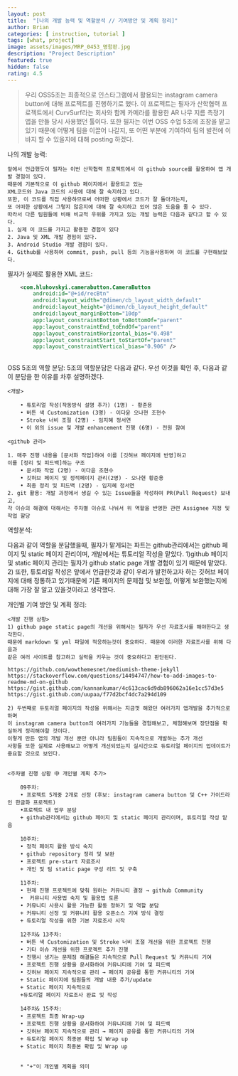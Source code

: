 ```yaml
---	
layout: post	
title:  "[나의 개발 능력 및 역할분석 // 기여방안 및 계획 정리]"	
author: Brian
categories: [ instruction, tutorial ]	
tags: [what, project]
image: assets/images/MRP_0453_명함판.jpg
description: "Project Description"	
featured: true	
hidden: false	
rating: 4.5	
---	
```


> 우리 OSS5조는 최종적으로 인스타그램에서 활용되는 instagram camera button에 대해 프로젝트를 진행하기로 했다. 이 프로젝트는 필자가 산학협력 프로젝트에서 CurvSurf라는 회사와 함께 카메라를 활용한 AR 나무 지름 측정기 앱을 만들 당시 사용했던 툴이다. 또한 필자는 이번 OSS 수업 5조에 조장을 맡고있기 때문에 어떻게 팀을 이끌어 나갈지, 또 어떤 부분에 기여하여 팀의 발전에 이바지 할 수 있을지에 대해 posting 하겠다.

나의 개발 능력: 
```	
앞에서 언급했듯이 필자는 이번 산학협력 프로젝트에서 이 github source를 활용하여 앱 개발 경험이 있다. 
때문에 기본적으로 이 github 페이지에서 활용되고 있는
XML코드와 Java 코드의 사용에 대해 잘 숙지하고 있다. 
또한, 이 코드를 직접 사용하므로써 어떠한 상황에서 코드가 잘 돌아가는지,
또 어떠한 상황에서 그렇지 않은지에 대해 잘 숙지하고 있어 많은 도움을 줄 수 있다. 
따라서 다른 팀원들에 비해 비교적 우위를 가지고 있는 개발 능력은 다음과 같다고 할 수 있다.
1. 실제 이 코드를 가지고 활용한 경험이 있다
2. Java 및 XML 개발 경험이 있다. 
3. Android Studio 개발 경험이 있다. 
4. Github를 사용하여 commit, push, pull 등의 기능을사용하여 이 코드를 구현해보았다.

```


필자가 실제로 활용한 XML 코드:

```xml
    <com.hluhovskyi.camerabutton.CameraButton
        android:id="@+id/recBtn"
        android:layout_width="@dimen/cb_layout_width_default"
        android:layout_height="@dimen/cb_layout_height_default"
        android:layout_marginBottom="10dp"
        app:layout_constraintBottom_toBottomOf="parent"
        app:layout_constraintEnd_toEndOf="parent"
        app:layout_constraintHorizontal_bias="0.498"
        app:layout_constraintStart_toStartOf="parent"
        app:layout_constraintVertical_bias="0.906" />
	
```

OSS 5조의 역할 분담:
5조의 역할분담은 다음과 같다. 우선 이것을 확인 후, 다음과 같이 분담을 한 이유를 차후 설명하겠다.
```
<개발>

    • 튜토리얼 작성(작동방식 설명 추가) (1명) - 황준용
    • 버튼 색 Customization (3명) - 이다윤 오나현 조현수
    • Stroke 너비 조절 (2명) - 임지혜 정서연
    • 이 외의 issue 및 개발 enhancement 진행 (6명) - 전원 참여
      
<github 관리>

1. 매주 진행 내용을 [문서화 작업]하여 이를 [깃허브 페이지에 반영]하고
이를 [정리 및 피드백]하는 구조
    • 문서화 작업 (2명) - 이다윤 조현수
    • 깃허브 페이지 및 정적페이지 관리(2명) - 오나현 황준용
    • 최종 정리 및 피드백 (2명) - 임지혜 정서연
2. git 활용: 개발 과정에서 생길 수 있는 Issue들을 작성하여 PR(Pull Request) 보내고,
각 이슈의 해결에 대해서는 주차별 이슈로 나눠서 위 역할을 반영한 관련 Assignee 지정 및 작업 할당
```
역할분석:

다음과 같이 역할을 분담했을때, 필자가 맡게되는 파트는 github관리에서는 github 페이지 및 static 페이지 관리이며, 
개발에서는 튜토리얼 작성을 맡았다.
1)github 페이지 및 static 페이지 관리는 필자가 github static page 개발 경험이 있기 때문에 맡았다.
2) 또한, 튜토리얼 작성은 앞에서 언급한것과 같이 우리가 발전하고자 하는 깃허브 페이지에 대해 정통하고 있기때문에 
기존 페이지의 문제점 및 보완점, 어떻게 보완했는지에 대해 가장 잘 알고 있을것이라고 생각했다. 


개인별 기여 방안 및 계획 정리: 


```
<개발 진행 상황>
1) github page static page의 개선을 위해서는 필자가 우선 자료조사를 해야한다고 생각한다. 
때문에 markdown 및 yml 파일에 적응하는것이 중요하다. 때문에 이러한 자료조사를 위해 다음과 
같은 여러 사이트를 참고하고 실력을 키우는 것이 중요하다고 판단된다.

https://github.com/wowthemesnet/mediumish-theme-jekyll
https://stackoverflow.com/questions/14494747/how-to-add-images-to-readme-md-on-github
https://gist.github.com/kannankumar/4c613cac6d9db896062a16e1cc57d3e5
https://gist.github.com/uupaa/f77d2bcf4dc7a294d109

2) 두번째로 듀토리얼 페이지의 작성을 위해서는 지금껏 해왔던 여러가지 앱개발을 추가적으로 하며 
이 instagram camera button의 여러가지 기능들을 경험해보고, 체험해보며 장단점을 확실하게 정리해야할 것이다. 
이렇게 만든 앱의 개발 개선 뿐만 아니라 팀원들이 지속적으로 개발하는 추가 개선 
사항들 또한 실제로 사용해보고 어떻게 개선되었는지 실시간으로 듀토리얼 페이지의 업데이트가 중요할 것으로 보인다.

	
<주차별 진행 상황 中 개인별 계획 추가>
	
	09주차:
    • 프로젝트 5개중 2개로 선정 (후보: instagram camera button 및 C++ 가이드라인 한글화 프로젝트)
    •프로젝트 내 업무 분담
    + github관리에서는 github 페이지 및 static 페이지 관리이며, 튜토리얼 작성 맡음
	
	10주차:
    • 정적 페이지 활용 방식 숙지
    • github repository 정리 및 보완
    • 프로젝트 pre-start 자료조사
    + 개인 및 팀 static page 구성 리드 및 구축
	
	11주차:
    • 현제 진행 프로젝트에 맞춰 원하는 커뮤니티 결정 → github Community
    •  커뮤니티 사용법 숙지 및 활용법 토론
    • 커뮤니티 사용시 활용 가능한 활동 정하기 및 역할 분담
    + 커뮤니티 선정 및 커뮤니티 활용 오픈소스 기여 방식 결정
    + 듀토리얼 작성을 위한 기본 자료조사 시작
	
	12주차& 13주차:
    • 버튼 색 Customization 및 Stroke 너비 조절 개선을 위한 프로젝트 진행
    • 기타 이슈 개선을 위한 프로젝트 추가 진행
    • 진행시 생기는 문제점 해결들은 지속적으로 Pull Request 및 커뮤니티 기여
    • 프로젝트 진행 상황을 문서화하여 커뮤니티에 기여 및 피드백
    • 깃허브 페이지 지속적으로 관리 → 페이지 공유를 통한 커뮤니티의 기여
    + Static 페이지에 팀원들의 개발 내용 추가/update
    + Static 페이지 지속적으로 
    +듀토리얼 페이지 자료조사 완료 및 작성
      
	14주차& 15주차:
    • 프로젝트 최종 Wrap-up
    • 프로젝트 진행 상황을 문서화하여 커뮤니티에 기여 및 피드백
    • 깃허브 페이지 지속적으로 관리 → 페이지 공유를 통한 커뮤니티의 기여
    + 듀토리얼 페이지 최종본 확립 및 Wrap up
    + Static 페이지 최종본 확립 및 Wrap up
    
    
    * "+"이 개인별 계획을 의미

```
